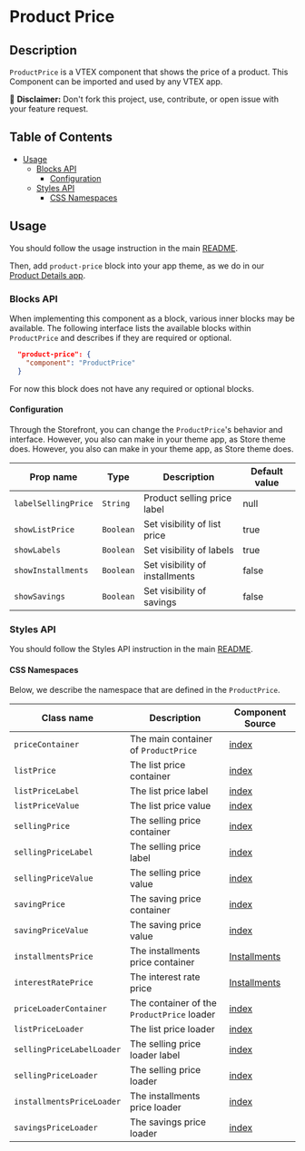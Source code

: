 # Product Price

## Description

`ProductPrice` is a VTEX component that shows the price of a product.
This Component can be imported and used by any VTEX app.

:loudspeaker: **Disclaimer:** Don't fork this project, use, contribute, or open issue with your feature request.

## Table of Contents
- [Usage](#usage)
  - [Blocks API](#blocks-api)
    - [Configuration](#configuration)
  - [Styles API](#styles-api)
    - [CSS Namespaces](#css-namespaces)

## Usage

You should follow the usage instruction in the main [README](/README.md#usage).

Then, add `product-price` block into your app theme, as we do in our [Product Details app](https://github.com/vtex-apps/product-details/blob/master/store/blocks.json). 

### Blocks API

When implementing this component as a block, various inner blocks may be available. The following interface lists the available blocks within `ProductPrice` and describes if they are required or optional.

```json
  "product-price": {
    "component": "ProductPrice"
  }
```

For now this block does not have any required or optional blocks.

#### Configuration

Through the Storefront, you can change the `ProductPrice`'s behavior and interface. However, you also can make in your theme app, as Store theme does. However, you also can make in your theme app, as Store theme does.

| Prop name | Type | Description | Default value |
| --------- | ---- | ----------- | ------------- |
| `labelSellingPrice` | `String` | Product selling price label | null |
| `showListPrice` | `Boolean` | Set visibility of list price | true |
| `showLabels` | `Boolean` | Set visibility of labels | true |
| `showInstallments` | `Boolean` | Set visibility of installments | false |
| `showSavings` | `Boolean` | Set visibility of savings | false |

### Styles API
You should follow the Styles API instruction in the main [README](/README.md#styles-api).

#### CSS Namespaces
Below, we describe the namespace that are defined in the `ProductPrice`.

| Class name | Description | Component Source |
| ---------- | ----------- | ---------------- |
| `priceContainer` | The main container of `ProductPrice` | [index](/react/components/ProductPrice/index.js) |
| `listPrice` | The list price container | [index](/react/components/ProductPrice/index.js) |
| `listPriceLabel` | The list price label | [index](/react/components/ProductPrice/index.js) | 
| `listPriceValue` | The list price value | [index](/react/components/ProductPrice/index.js) |
| `sellingPrice` | The selling price container | [index](/react/components/ProductPrice/index.js) | 
| `sellingPriceLabel` | The selling price label | [index](/react/components/ProductPrice/index.js) |
| `sellingPriceValue` | The selling price value | [index](/react/components/ProductPrice/index.js) |
| `savingPrice` | The saving price container | [index](/react/components/ProductPrice/index.js) |
| `savingPriceValue` | The saving price value | [index](/react/components/ProductPrice/index.js) |
| `installmentsPrice` | The installments price container | [Installments](/react/components/ProductPrice/Installments.js) | 
| `interestRatePrice` | The interest rate price | [Installments](/react/components/ProductPrice/Installments.js) |
| `priceLoaderContainer` | The container of the `ProductPrice` loader | [index](/react/components/ProductPrice/index.js) |
| `listPriceLoader` | The list price loader | [index](/react/components/ProductPrice/index.js) |
| `sellingPriceLabelLoader` | The selling price loader label | [index](/react/components/ProductPrice/index.js) |
| `sellingPriceLoader` | The selling price loader | [index](/react/components/ProductPrice/index.js) |
| `installmentsPriceLoader` | The installments price loader | [index](/react/components/ProductPrice/index.js) |
| `savingsPriceLoader` | The savings price loader | [index](/react/components/ProductPrice/index.js) |

